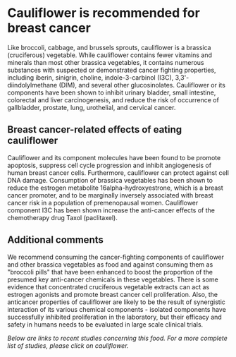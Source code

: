 

#  Cauliflower is recommended for breast cancer 

Like broccoli, cabbage, and brussels sprouts, cauliflower is a brassica (cruciferous) vegetable. While cauliflower contains fewer vitamins and minerals than most other brassica vegetables, it contains numerous substances with suspected or demonstrated cancer fighting properties, including iberin, sinigrin, choline, indole-3-carbinol (I3C), 3,3'-diindolylmethane (DIM), and several other glucosinolates. Cauliflower or its components have been shown to inhibit urinary bladder, small intestine, colorectal and liver carcinogenesis, and reduce the risk of occurrence of gallbladder, prostate, lung, urothelial, and cervical cancer.

## Breast cancer-related effects of eating cauliflower 

Cauliflower and its component molecules have been found to be promote apoptosis, suppress cell cycle progression and inhibit angiogenesis of human breast cancer cells. Furthermore, cauliflower can protect against cell DNA damage. Consumption of brassica vegetables has been shown to reduce the estrogen metabolite 16alpha-hydroxyestrone, which is a breast cancer promoter, and to be marginally inversely associated with breast cancer risk in a population of premenopausal women. Cauliflower component I3C has been shown increase the anti-cancer effects of the chemotherapy drug Taxol (paclitaxel).

## Additional comments

We recommend consuming the cancer-fighting components of cauliflower and other brassica vegetables as food and against consuming them as "broccoli pills" that have been enhanced to boost the proportion of the presumed key anti-cancer chemicals in these vegetables. There is some evidence that concentrated cruciferous vegetable extracts can act as estrogen agonists and promote breast cancer cell proliferation. Also, the anticancer properties of cauliflower are likely to be the result of synergistic interaction of its various chemical components - isolated components have successfully inhibited proliferation in the laboratory, but their efficacy and safety in humans needs to be evaluated in large scale clinical trials.

_Below are links to recent studies concerning this food. For a more complete list of studies, please click on cauliflower._


  


